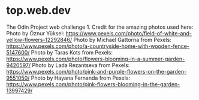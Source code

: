 # top.web.dev
The Odin Project web challenge 1.
Credit for the amazing photos used here:
Photo by Öznur Yüksel: https://www.pexels.com/photo/field-of-white-and-yellow-flowers-12292846/
Photo by Michael Gattorna from Pexels: https://www.pexels.com/photo/a-countryside-home-with-wooden-fence-5147600/
Photo by Taras Kots from Pexels: https://www.pexels.com/photo/flowers-blooming-in-a-summer-garden-9420597/
Photo by Lada Rezantseva  from Pexels: https://www.pexels.com/photo/pink-and-purple-flowers-on-the-garden-9551050/
Photo by Hayana  Fernanda from Pexels: https://www.pexels.com/photo/pink-flowers-blooming-in-the-garden-13997429/
